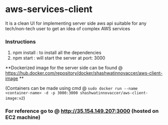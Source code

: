# aws-services-client
It is a clean UI for implementing server side aws api suitable for any tech/non-tech user to get an idea of complex AWS services

### Instructions 
1. npm install : to install all the dependencies
2. npm start : will start the server at port: 3000

**Dockerized image for the server side can be found @ https://hub.docker.com/repository/docker/shashwatinnovaccer/aws-client-image **

(Containers can be made using cmd @ ```sudo docker run --name <container-name> -d -p 3000:3000 shashwatinnovaccer/aws-client-image:v2```)

### For reference go to @ http://35.154.149.207:3000 (hosted on EC2 machine)
